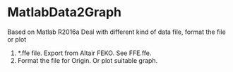# MatlabData2Graph
Based on Matlab R2016a
 Deal with different kind of data file, format the file or plot
1. *.ffe file. Export from Altair FEKO. See FFE.ffe.
2. Format the file for Origin. Or plot suitable graph.